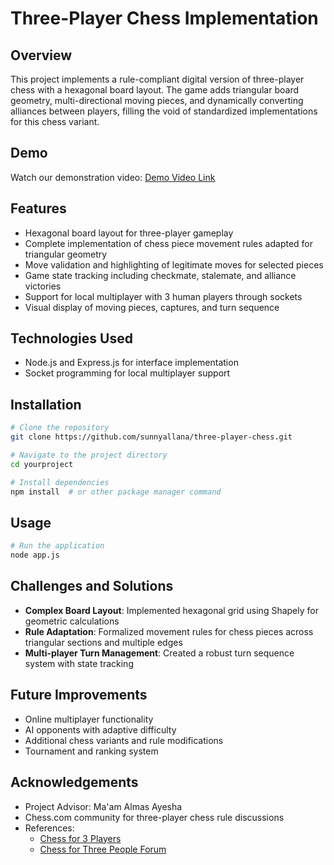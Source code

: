 # Three-Player Chess Implementation

## Overview
This project implements a rule-compliant digital version of three-player chess with a hexagonal board layout. The game adds triangular board geometry, multi-directional moving pieces, and dynamically converting alliances between players, filling the void of standardized implementations for this chess variant.

## Demo
Watch our demonstration video: [Demo Video Link](https://youtu.be/e7oyk8sMBRE)

## Features
- Hexagonal board layout for three-player gameplay
- Complete implementation of chess piece movement rules adapted for triangular geometry
- Move validation and highlighting of legitimate moves for selected pieces
- Game state tracking including checkmate, stalemate, and alliance victories
- Support for local multiplayer with 3 human players through sockets
- Visual display of moving pieces, captures, and turn sequence

## Technologies Used
- Node.js and Express.js for interface implementation
- Socket programming for local multiplayer support

## Installation

```bash
# Clone the repository
git clone https://github.com/sunnyallana/three-player-chess.git

# Navigate to the project directory
cd yourproject

# Install dependencies
npm install  # or other package manager command
```

## Usage

```bash
# Run the application
node app.js
```

## Challenges and Solutions
- **Complex Board Layout**: Implemented hexagonal grid using Shapely for geometric calculations
- **Rule Adaptation**: Formalized movement rules for chess pieces across triangular sections and multiple edges
- **Multi-player Turn Management**: Created a robust turn sequence system with state tracking

## Future Improvements
- Online multiplayer functionality
- AI opponents with adaptive difficulty
- Additional chess variants and rule modifications
- Tournament and ranking system

## Acknowledgements
- Project Advisor: Ma'am Almas Ayesha
- Chess.com community for three-player chess rule discussions
- References:
  - [Chess for 3 Players](https://www.chess.com/blog/Mortal_Michy/chess-for-3-players)
  - [Chess for Three People Forum](https://www.chess.com/forum/view/chess960-chess-variants/chess-for-three-people)

